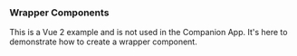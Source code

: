 ### Wrapper Components

This is a Vue 2 example and is not used in the Companion App. It's here to demonstrate how to create a wrapper component.
